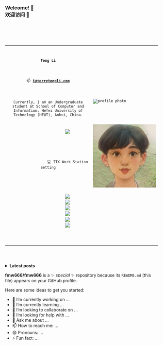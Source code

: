 ### Welcome! 👋<br>欢迎访问 👋

<code>
  <table border="0" >
      <tbody>
          <tr>
              <td>
                <p align='center'><b>Teng Li</b></p>
                <p align='center'>📫&nbsp;<b><a href="mailto:i@terrytengli.com">i@terrytengli.com</a></b></p>
                <p align='center'>Currently, I am an Undergraduate student at School of Computer and Information, Hefei University of Technology (HFUT), Anhui, China.
                <p align='center'>
                  <a href="#"><img src="https://github-readme-stats.vercel.app/api?username=litun5315&hide=prs&hide_title=true&count_private=true&show_icons=true&bg_color=c5d5de&title_color=446170&text_color=ffffff&icon_color=000000&hide_border=true&cache_seconds=1800&locale=en&border_radius=45" width="300"></a>
                </p>
                <p align='center'>
                  💻 ITX Work Station Setting
                </p>
                <p align='center'>
                  <img src="https://img.shields.io/badge/Ubuntu-20.04LTS-orange" />
                  <img src="https://img.shields.io/badge/Intel-I5--10400f-blue" />
                  <img src="https://img.shields.io/badge/RAM-32 GB-blue" />
                  <img src="https://img.shields.io/badge/SSD-RD10 1T-black" />
                  <img src="https://img.shields.io/badge/HDD-WD 4T-black" />
                  <img src="https://img.shields.io/badge/Nvidia-Titan Xp-green" />
                </p>
              </td>
              <td>
                <img width="550" alt="profile photo" src="http://www.terrytengli.com/imgs/tengli_circle.png" class="hoverZoomLink">
                <br><br>
                <p align='center'><img src="img/avatar.jpg" alt="visitor badge"/></p>
              </td>
          </tr>
      </tbody>
  </table>
</code>

<details>
<summary>
  <b>Latest posts</b>
</summary>

<!-- BLOG-POST-LIST:START -->
- [Operating System - Process Control](https://www.terrytengli.com/blog/posts/2021/05/29/os_chp2/)
- [Computer Architecture - Instructure Level Parallelism](https://www.terrytengli.com/blog/posts/2021/05/22/c_arc-ilp/)
- [Computer Architecture - Interconnection Network](https://www.terrytengli.com/blog/posts/2021/05/22/c_arc-net/)
- [Computer Architecture - I/O System](https://www.terrytengli.com/blog/posts/2021/05/19/c_arc-io/)
- [Computer Architecture - Instruction Stucture](https://www.terrytengli.com/blog/posts/2021/05/13/c_arc-instruction/)
<!-- BLOG-POST-LIST:END -->
</details>

**fmw666/fmw666** is a ✨ _special_ ✨ repository because its `README.md` (this file) appears on your GitHub profile.

Here are some ideas to get you started:

- 🔭 I’m currently working on ...
- 🌱 I’m currently learning ...
- 👯 I’m looking to collaborate on ...
- 🤔 I’m looking for help with ...
- 💬 Ask me about ...
- 📫 How to reach me: ...
- 😄 Pronouns: ...
- ⚡ Fun fact: ...


